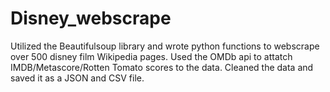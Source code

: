 # Disney_webscrape
Utilized the Beautifulsoup library and wrote python functions to webscrape over 500 disney film Wikipedia pages.
Used the OMDb api to attatch IMDB/Metascore/Rotten Tomato scores to the data. 
Cleaned the data and saved it as a JSON and CSV file. 

